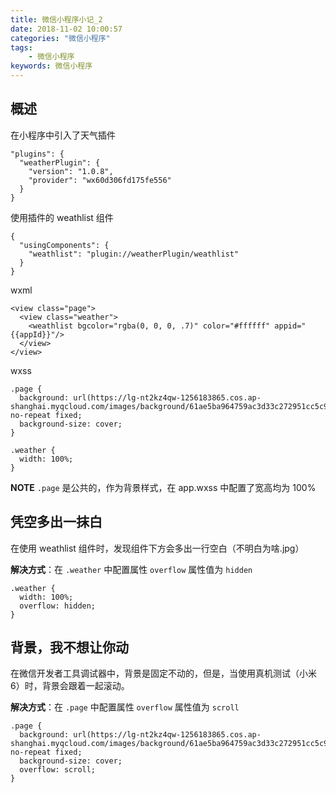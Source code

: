 ```yaml
---
title: 微信小程序小记_2
date: 2018-11-02 10:00:57
categories: "微信小程序"
tags:
    - 微信小程序
keywords: 微信小程序
---
```


## 概述

在小程序中引入了天气插件

```
"plugins": {
  "weatherPlugin": {
    "version": "1.0.8",
    "provider": "wx60d306fd175fe556"
  }
}
```

使用插件的 weathlist 组件

```
{
  "usingComponents": {
    "weathlist": "plugin://weatherPlugin/weathlist"
  }
}
```

wxml

```
<view class="page">
  <view class="weather">
    <weathlist bgcolor="rgba(0, 0, 0, .7)" color="#ffffff" appid="{{appId}}"/>
  </view>
</view>
```

wxss

```
.page {
  background: url(https://lg-nt2kz4qw-1256183865.cos.ap-shanghai.myqcloud.com/images/background/61ae5ba964759ac3d33c272951cc5c9c.jpg) no-repeat fixed;
  background-size: cover;
}

.weather {
  width: 100%;
}
```

**NOTE** `.page` 是公共的，作为背景样式，在 app.wxss 中配置了宽高均为 100%

## 凭空多出一抹白

在使用 weathlist 组件时，发现组件下方会多出一行空白（不明白为啥.jpg）

**解决方式**：在 `.weather` 中配置属性 `overflow` 属性值为 `hidden`

```
.weather {
  width: 100%;
  overflow: hidden;
}
```

## 背景，我不想让你动

在微信开发者工具调试器中，背景是固定不动的，但是，当使用真机测试（小米6）时，背景会跟着一起滚动。

**解决方式**：在 `.page` 中配置属性 `overflow` 属性值为 `scroll`

```
.page {
  background: url(https://lg-nt2kz4qw-1256183865.cos.ap-shanghai.myqcloud.com/images/background/61ae5ba964759ac3d33c272951cc5c9c.jpg) no-repeat fixed;
  background-size: cover;
  overflow: scroll;
}
```
